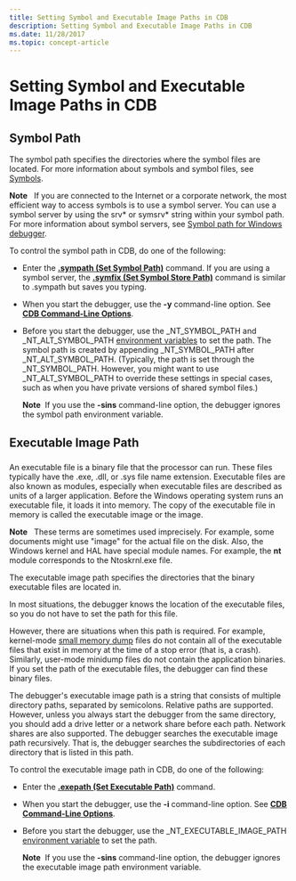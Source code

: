```yaml
---
title: Setting Symbol and Executable Image Paths in CDB
description: Setting Symbol and Executable Image Paths in CDB
ms.date: 11/28/2017
ms.topic: concept-article
---
```


# Setting Symbol and Executable Image Paths in CDB


## <span id="ddk_symbol_path_dbg"></span><span id="DDK_SYMBOL_PATH_DBG"></span>Symbol Path


The symbol path specifies the directories where the symbol files are located. For more information about symbols and symbol files, see [Symbols](symbols.md).

**Note**   If you are connected to the Internet or a corporate network, the most efficient way to access symbols is to use a symbol server. You can use a symbol server by using the srv\* or symsrv\* string within your symbol path. For more information about symbol servers, see [Symbol path for Windows debugger](symbol-path.md).

 

To control the symbol path in CDB, do one of the following:

-   Enter the [**.sympath (Set Symbol Path)**](../debuggercmds/-sympath--set-symbol-path-.md) command. If you are using a symbol server, the [**.symfix (Set Symbol Store Path)**](../debuggercmds/-symfix--set-symbol-store-path-.md) command is similar to .sympath but saves you typing.

-   When you start the debugger, use the **-y** command-line option. See [**CDB Command-Line Options**](cdb-command-line-options.md).

-   Before you start the debugger, use the \_NT\_SYMBOL\_PATH and \_NT\_ALT\_SYMBOL\_PATH [environment variables](environment-variables.md) to set the path. The symbol path is created by appending \_NT\_SYMBOL\_PATH after \_NT\_ALT\_SYMBOL\_PATH. (Typically, the path is set through the \_NT\_SYMBOL\_PATH. However, you might want to use \_NT\_ALT\_SYMBOL\_PATH to override these settings in special cases, such as when you have private versions of shared symbol files.)

    **Note**  If you use the **-sins** command-line option, the debugger ignores the symbol path environment variable.

     

## <span id="Executable_Image_Path"></span><span id="executable_image_path"></span><span id="EXECUTABLE_IMAGE_PATH"></span>Executable Image Path


### <span id="ddk_executable_image_path_dbg"></span><span id="DDK_EXECUTABLE_IMAGE_PATH_DBG"></span>

An executable file is a binary file that the processor can run. These files typically have the .exe, .dll, or .sys file name extension. Executable files are also known as modules, especially when executable files are described as units of a larger application. Before the Windows operating system runs an executable file, it loads it into memory. The copy of the executable file in memory is called the executable image or the image.

**Note**   These terms are sometimes used imprecisely. For example, some documents might use "image" for the actual file on the disk. Also, the Windows kernel and HAL have special module names. For example, the **nt** module corresponds to the Ntoskrnl.exe file.

 

The executable image path specifies the directories that the binary executable files are located in.

In most situations, the debugger knows the location of the executable files, so you do not have to set the path for this file.

However, there are situations when this path is required. For example, kernel-mode [small memory dump](small-memory-dump.md) files do not contain all of the executable files that exist in memory at the time of a stop error (that is, a crash). Similarly, user-mode minidump files do not contain the application binaries. If you set the path of the executable files, the debugger can find these binary files.

The debugger's executable image path is a string that consists of multiple directory paths, separated by semicolons. Relative paths are supported. However, unless you always start the debugger from the same directory, you should add a drive letter or a network share before each path. Network shares are also supported. The debugger searches the executable image path recursively. That is, the debugger searches the subdirectories of each directory that is listed in this path.

To control the executable image path in CDB, do one of the following:

-   Enter the [**.exepath (Set Executable Path)**](../debuggercmds/-exepath--set-executable-path-.md) command.

-   When you start the debugger, use the **-i** command-line option. See [**CDB Command-Line Options**](cdb-command-line-options.md).

-   Before you start the debugger, use the \_NT\_EXECUTABLE\_IMAGE\_PATH [environment variable](environment-variables.md) to set the path.

    **Note**  If you use the **-sins** command-line option, the debugger ignores the executable image path environment variable.

     

 

 
